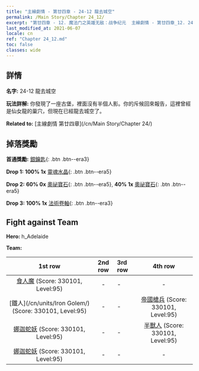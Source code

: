 ```yaml
---
title: "主線劇情 - 第廿四章 - 24-12 龍去城空"
permalink: /Main Story/Chapter 24_12/
excerpt: "第廿四章 - 12. 魔法门之英雄无敌：战争纪元  主線劇情 - 第廿四章_12. 24-12 龍去城空"
last_modified_at: 2021-06-07
locale: cn
ref: "Chapter 24_12.md"
toc: false
classes: wide
---
```


## 詳情

 **名字:** 24-12 龍去城空

 **玩法詳解:** 你發現了一座古堡，裡面沒有半個人影。你的斥候回來報告，這裡曾經是仙女龍的巢穴，但現在已經龍去城空了。

 **Related to:** [主線劇情 第廿四章](/cn/Main Story/Chapter 24/)

## 掉落獎勵

 **首通獎勵:** [銀鑰匙](/cn/Items/con_693/){: .btn .btn--era3}

 **Drop 1:** **100% 1x** [靈魂水晶](/cn/Items/mat_87/){: .btn .btn--era5}

 **Drop 2:** **60% 0x** [奧祕寶石](/cn/Items/mat_79/){: .btn .btn--era5}, **40% 1x** [奧祕寶石](/cn/Items/mat_79/){: .btn .btn--era5}

 **Drop 3:** **100% 1x** [法術卷軸](/cn/Items/con_694/){: .btn .btn--era3}


## Fight against Team
 **Hero:** h_Adelaide

 **Team:**


  | 1st row | 2nd row | 3rd row | 4th row |
  |:----:|:----:|:----|:----:|
  | [食人魔](/cn/units/Ogre/) (Score: 330101, Level:95)  | - | - | - |
  | [鐵人](/cn/units/Iron Golem/) (Score: 330101, Level:95)  | - | - | [帝國槍兵](/cn/units/Pikeman/) (Score: 330101, Level:95)  |
  | [娜迦蛇妖](/cn/units/Naga/) (Score: 330101, Level:95)  | - | - | [半獸人](/cn/units/Orc/) (Score: 330101, Level:95)  |
  | [娜迦蛇妖](/cn/units/Naga/) (Score: 330101, Level:95)  | - | - | - |


